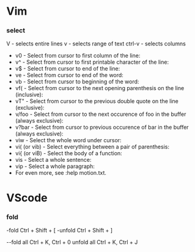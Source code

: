# Vim

### select

V       - selects entire lines 
v       - selects range of text
ctrl-v  - selects columns

- v0 - Select from cursor to first column of the line:
- v^ - Select from cursor to first printable character of the line:
- v$ - Select from cursor to end of the line:
- ve - Select from cursor to end of the word:
- vb - Select from cursor to beginning of the word:
- vf( - Select from cursor to the next opening parenthesis on the line (inclusive):
- vT" - Select from cursor to the previous double quote on the line (exclusive):
- v/foo<CR> - Select from cursor to the next occurence of foo in the buffer (always exclusive):
- v?bar<CR> - Select from cursor to previous occurence of bar in the buffer (always exclusive):
- viw - Select the whole word under cursor:
- vi( (or vib) - Select everything between a pair of parenthesis:
- vi{ (or viB) - Select the body of a function:
- vis - Select a whole sentence:
- vip - Select a whole paragraph:
- For even more, see :help motion.txt.

# VScode

### fold
-fold
	Ctrl + Shift + [
-unfold
	Ctrl + Shift + ]

--fold all
	Ctrl + K, Ctrl + 0
unfold all
	Ctrl + K, Ctrl + J